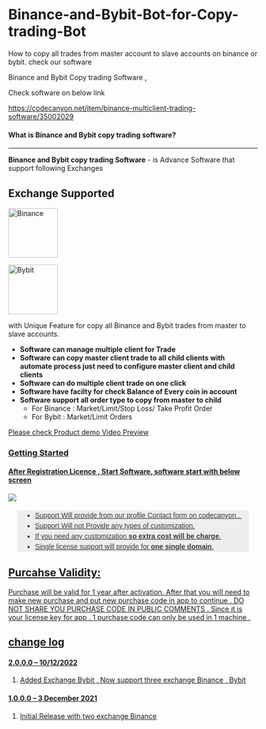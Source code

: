 # Binance-and-Bybit-Bot-for-Copy-trading-Bot
How to copy all trades from master account to slave accounts  on binance or bybit.  check our software 

Binance and Bybit Copy trading Software ,

Check software on below link

https://codecanyon.net/item/binance-multiclient-trading-software/35002029
<h4>What is Binance and Bybit copy trading software?</h4>
            <hr class="notop">
            <p>
                <strong>Binance and Bybit copy trading Software</strong> - is Advance Software that support following Exchanges</strong>
		  </p>
				<h2 id="item-description__support">Exchange Supported</h2>
				
<a href="https://www.binance.com/en-IN/activity/referral-entry/CPA?fromActivityPage=true&ref=CPA_00SZ2AQ0CO" rel="nofollow"><img src="https://upload.wikimedia.org/wikipedia/commons/thumb/1/12/Binance_logo.svg/1024px-Binance_logo.svg.png" alt="Binance"  style="width:100px;">
</a>



<a href="https://www.bybit.com/" rel="nofollow"><img src="https://encrypted-tbn0.gstatic.com/images?q=tbn:ANd9GcT0h5hYR-RqepmOUsEMf-9RXD7YnbwALT2I06pEqYrPjBu76CD9oh-rGlksEGKGApqcKu0&usqp=CAU" alt="Bybit"  style="width:100px;">
</a><p>with Unique Feature for  copy all Binance and Bybit trades from master to slave accounts.</p>
                <ul><li>
                        <strong>Software can manage multiple client for Trade</strong>
                    </li><li>
                        <strong>Software can copy master client trade to all child clients with automate process just need to configure master client and child clients</strong>
                    </li><li>
                         <strong>Software can do multiple client trade on one click</strong>
                    </li>  <li>
                         <strong>Software have facilty for check Balance of Every coin in  account</strong>
                    </li> <li>
                         <strong>Software support all order type to copy from master to child
						 </strong>
						 <ul>
						    <li>
							     For Binance : Market/Limit/Stop Loss/ Take Profit Order 
							</li> 
							  <li>
							     For Bybit : Market/Limit Orders
							</li> 
						 </ul>  </li> </ul>
<a target="_blank"  href="https://youtu.be/1pPmbaK408E" class="btn-icon video-preview" >
        Please check Product demo Video Preview
  <h3>Getting Started</h3>
            <h4>After Registration Licence , Start Software, software start with below screen</h4>
			<img src="https://bhansalisoft.com/evantosnap/binance/02.png"></img>
<ul style="margin: 18px;0px; padding-right: 0px; padding-left: 0px; border: 0px; outline: 0px; font-family: Arial, verdana, arial, sans-serif; vertical-align: baseline; line-height: 1.5em; color: rgb(56, 56, 56); background-color: rgb(238, 238, 238);">
                <li style="margin: 0px 0px 0px 36px; padding: 0px; border: 0px; outline: 0px; font-weight: inherit; font-style: inherit; font-family: inherit; vertical-align: baseline; list-style: square;">
                    Support Will provide from our profile Contact form on codecanyon .&nbsp;
                </li>
                <li style="margin: 0px 0px 0px 36px; padding: 0px; border: 0px; outline: 0px; font-weight: inherit; font-style: inherit; font-family: inherit; vertical-align: baseline; list-style: square;">
                    Support Will not Provide any types of customization.
                </li>
                <li style="margin: 0px 0px 0px 36px; padding: 0px; border: 0px; outline: 0px; font-weight: inherit; font-style: inherit; font-family: inherit; vertical-align: baseline; list-style: square;">
                    If you need any customization <strong>so extra cost will be charge</strong>.
                </li>
                <li style="margin: 0px 0px 0px 36px; padding: 0px; border: 0px; outline: 0px; font-weight: inherit; font-style: inherit; font-family: inherit; vertical-align: baseline; list-style: square;">
                    Single license support will provide for <strong>one single domain</strong>.
                </li></ul>
<h2>Purcahse Validity: </h2>
Purchase will be valid for 1 year after activation. After that you will need to make new purchase and put new purchase code in app to continue . DO NOT SHARE YOU PURCHASE CODE IN PUBLIC COMMENTS . Since it is your license key for app . 1 purchase code can only be used in 1 machine .

<h2> change log </h2>
<h4 id="item-description__2-2-0-03-06-2020">2.0.0.0 – 10/12/2022</h4>
<ol>
    <li>Added Exchange Bybit , Now support three exchange Binance , Bybit</li>
   
</ol>

<h4 id="item-description__2-2-0-03-06-2020">1.0.0.0 – 3 December 2021</h4>
<ol>
    <li>Initial Release with two exchange Binance </li>
   
</ol>

